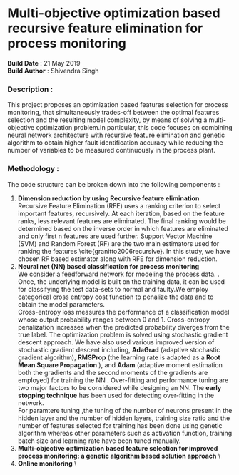 # Multi-objective optimization based recursive feature elimination for process monitoring

__Build Date__ : 21 May 2019 \
__Build Author__ : Shivendra Singh

### Description : 
This project proposes an optimization based features selection for process monitoring, that simultaneously trades-off between the optimal features selection and the resulting model complexity, 
by means of solving a multi-objective optimization problem.In particular, this code focuses on combining neural network architecture with recursive feature elimination and genetic algorithm to obtain higher fault identification accuracy while reducing 
the number of variables to be measured continuously in the process plant.

### Methodology :
The code structure can be broken down into the following components : 
1. __Dimension reduction by using Recursive feature elimination__ \
Recursive Feature Elimination (RFE) uses a ranking criterion to select important features, recursively. At each iteration, based on the feature ranks, less relevant features are eliminated. The final ranking would be determined based on the inverse order in which features are eliminated and only first n features are used further. Support Vector Machine (SVM) and Random Forest (RF) are the two main estimators used for ranking the features \cite{granitto2006recursive}. In this study, we have chosen RF based estimator along with RFE for dimension reduction.
2. __Neural net (NN) based classification for process monitoring__ \
We consider a feedforward network for modeling the process data. . Once, the underlying model is built on the training data, it can be used for classifying the test data-sets to normal and faulty.We employ categorical cross entropy cost function to penalize the data and to obtain the model parameters.\
Cross-entropy loss measures the performance of a classification model whose output probability ranges between 0 and 1. Cross-entropy penalization increases when the predicted probability diverges from the true label. The optimization problem is solved using stochastic gradient descent approach. We have also used various improved version of stochastic gradient descent including, __AdaGrad__ (adaptive stochastic gradient algorithm), __RMSProp__ (the learning rate is adapted as a __Root Mean Square Propagation__ ), and __Adam__ (adaptive moment estimation both the gradients and the second moments of the gradients are employed) for training the NN . Over-fitting and performance tuning are two major factors to be considered while designing an NN. The __early stopping technique__ has been used for detecting over-fitting in the network.\
For paramtere tuning ,the tuning of the number of neurons present in the hidden layer and the number of hidden layers, training size ratio and the number of features selected for training has been done using genetic algorithm whereas other parameters such as activation function, training batch size and learning rate have been tuned manually.
3. __Multi-objective optimization based feature selection for improved process monitoring:  a genetic algorithm based solution approach__ \
4. __Online monitoring__ \

